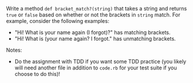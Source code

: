 Write a method `def bracket_match?(string)` that takes a string and returns `true` or `false` based on whether or not the brackets in `string` match. For example, consider the following examples:

* "Hi! What is your name again (I forgot)?" has matching brackets.
* "Hi! What is (your name again? I forgot." has unmatching brackets.

Notes:

* Do the assignment with TDD if you want some TDD practice (you likely will need another file in addition to `code.rb` for your test suite if you choose to do this)!
